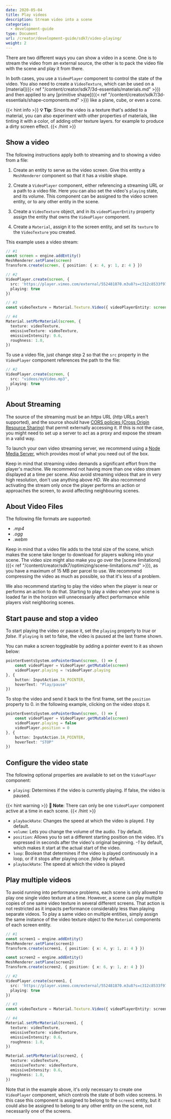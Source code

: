 ```yaml
---
date: 2020-05-04
title: Play videos
description: Stream video into a scene
categories:
  - development-guide
type: Document
url: /creator/development-guide/sdk7/video-playing/
weight: 2
---
```




There are two different ways you can show a video in a scene. One is to stream the video from an external source, the other is to pack the video file with the scene and play it from there.

In both cases, you use a `VideoPlayer` component to control the state of the video. You also need to create a `VideoTexture`, which can be used on a [material]({{< ref "/content/creator/sdk7/3d-essentials/materials.md" >}}) and then applied to any [primitive shape]({{< ref "/content/creator/sdk7/3d-essentials/shape-components.md" >}}) like a plane, cube, or even a cone.

{{< hint info >}}
**💡 Tip**:  Since the video is a texture that's added to a material, you can also experiment with other properties of materials, like tinting it with a color, of adding other texture layers. for example to produce a dirty screen effect.
{{< /hint >}}

## Show a video

The following instructions apply both to streaming and to showing a video from a file:

1. Create an entity to serve as the video screen. Give this entity a `MeshRenderer` component so that it has a visible shape.

2. Create a `VideoPlayer` component, either referencing a streaming URL or a path to a video file. Here you can also set the video's `playing` state, and its volume. This component can be assigned to the video screen entity, or to any other entity in the scene.

3. Create a `VideoTexture` object, and in its `videoPlayerEntity` property assign the entity that owns the `VideoPlayer` component.

4. Create a `Material`, assign it to the screen entity, and set its `texture` to the `VideoTexture` you created.


This example uses a video stream:

```ts
// #1
const screen = engine.addEntity()
MeshRenderer.setPlane(screen)
Transform.create(screen, { position: { x: 4, y: 1, z: 4 } })

// #2
VideoPlayer.create(screen, {
  src: 'https://player.vimeo.com/external/552481870.m3u8?s=c312c8533f97e808fccc92b0510b085c8122a875',
  playing: true
})

// #3
const videoTexture = Material.Texture.Video({ videoPlayerEntity: screen })

// #4
Material.setPbrMaterial(screen, {
  texture: videoTexture,
  emissiveTexture: videoTexture,
  emissiveIntensity: 0.6,
  roughness: 1.0,
})
```

To use a video file, just change step 2 so that the `src` property in the `VideoPlayer` component references the path to the file:

```ts
// #2
VideoPlayer.create(screen, {
  src: "videos/myVideo.mp3",
  playing: true
})
```

<!-- 
## Video Materials

TODO, maybe still relevant!

To many, the default properties of a material make the video look quite opaque for a screen, but you can enhance that by altering other properties of the material.


```ts
const myMaterial = new Material()
myMaterial.albedoTexture = videoTexture
myMaterial.roughness = 1
myMaterial.specularIntensity = 0
myMaterial.metallic = 0
```

If you want the screen to glow a little, you can even set the `emissiveTexture` of the material to the same `VideoTexture` as the `albedoTexture`.


```ts
const myMaterial = new Material()
myMaterial.albedoTexture = videoTexture
myMaterial.roughness = 1.0
myMaterial.specularIntensity = 0
myMaterial.metallic = 0
myMaterial.emissiveTexture = videoTexture
myMaterial.emissiveColor = Color3.White()
myMaterial.emissiveIntensity = 0.6
```

See [materials]({{< ref "/content/creator/sdk7/3d-essentials/materials.md">}}) for more details. -->

## About Streaming

The source of the streaming must be an _https_ URL (_http_ URLs aren't supported), and the source should have [CORS policies (Cross Origin Resource Sharing)](https://en.wikipedia.org/wiki/Cross-origin_resource_sharing) that permit externally accessing it. If this is not the case, you might need to set up a server to act as a proxy and expose the stream in a valid way.

To launch your own video streaming server, we recommend using a [Node Media Server](https://github.com/illuspas/Node-Media-Server), which provides most of what you need out of the box.

Keep in mind that streaming video demands a significant effort from the player's machine. We recommend not having more than one video stream displayed at a time per scene. Also avoid streaming videos that are in very high resolution, don't use anything above _HD_. We also recommend activating the stream only once the player performs an action or approaches the screen, to avoid affecting neighbouring scenes.

## About Video Files

The following file formats are supported:

- _.mp4_
- _.ogg_
- _.webm_

Keep in mind that a video file adds to the total size of the scene, which makes the scene take longer to download for players walking into your scene. The video size might also make you go over the [scene limitations]({{< ref "/content/creator/sdk7/optimizing/scene-limitations.md" >}}), as you have a maximum of 15 MB per parcel to use. We recommend compressing the video as much as possible, so that it's less of a problem.

We also recommend starting to play the video when the player is near or performs an action to do that. Starting to play a video when your scene is loaded far in the horizon will unnecessarily affect performance while players visit neighboring scenes.




## Start pause and stop a video

To start playing the video or pause it, set the `playing` property to _true_ or _false_. If `playing` is set to false, the video is paused at the last frame shown.

You can make a screen toggleable by adding a pointer event to it as shown below:

```ts
pointerEventsSystem.onPointerDown(screen, () => {
  	const videoPlayer = VideoPlayer.getMutable(screen)
  	videoPlayer.playing = !videoPlayer.playing
}, { 
	button: InputAction.IA_POINTER,
	hoverText: "Play/pause" 
})
```

To stop the video and send it back to the first frame, set the `position` property to 0. in the following example, clicking on the video stops it.

```ts
pointerEventsSystem.onPointerDown(screen, () => {
  	const videoPlayer = VideoPlayer.getMutable(screen)
  	videoPlayer.playing = false
	videoPlayer.position = 0
}, { 
	button: InputAction.IA_POINTER,
	hoverText: "STOP" 
})
```

## Configure the video state



The following optional properties are available to set on the `VideoPlayer` component:

- `playing`: Determines if the video is currently playing. If false, the video is paused.

{{< hint warning >}}
**📔 Note**:  There can only be one `VideoPlayer` component active at a time in each scene. 
{{< /hint >}}

- `playbackRate`: Changes the speed at which the video is played. _1_ by default.
- `volume`: Lets you change the volume of the audio. _1_ by default.
- `position`: Allows you to set a different starting position on the video. It's expressed in seconds after the video's original beginning. _-1_ by default, which makes it start at the actual start of the video. 
- `loop`: Boolean that determines if the video is played continuously in a loop, or if it stops after playing once. _false_ by default. 
- `playbackRate`: The speed at which the video is played 

<!-- TODO: check if exposed and how it works -->



## Play multiple videos

To avoid running into performance problems, each scene is only allowed to play one single video texture at a time. However, a scene can play multiple copies of one same video texture in several different screens. That action is not restricted as it impacts performance considerably less than playing separate videos. To play a same video on multiple entities, simply assign the same instance of the video texture object to the `Material` components of each screen entity.


```ts
// #1
const screen1 = engine.addEntity()
MeshRenderer.setPlane(screen1)
Transform.create(screen1, { position: { x: 4, y: 1, z: 4 } })

const screen2 = engine.addEntity()
MeshRenderer.setPlane(screen2)
Transform.create(screen2, { position: { x: 6, y: 1, z: 4 } })

// #2
VideoPlayer.create(screen1, {
  src: 'https://player.vimeo.com/external/552481870.m3u8?s=c312c8533f97e808fccc92b0510b085c8122a875',
  playing: true
})

// #3
const videoTexture = Material.Texture.Video({ videoPlayerEntity: screen1 })

// #4
Material.setPbrMaterial(screen1, {
  texture: videoTexture,
  emissiveTexture: videoTexture,
  emissiveIntensity: 0.6,
  roughness: 1.0,
})

Material.setPbrMaterial(screen2, {
  texture: videoTexture,
  emissiveTexture: videoTexture,
  emissiveIntensity: 0.6,
  roughness: 1.0,
})
```

Note that in the example above, it's only necessary to create one `VideoPlayer` component, which controls the state of both video screens. In this case this component is assigned to belong to the `screen1` entity, but it could also be assigned to belong to any other entity on the scene, not necessarily one of the screens.


<!-- 
## Map a video texture

TODO
in video texture...
filterMode?: TextureFilterMode | undefined;
wrapMode?: TextureWrapMode | undefined;

if using a plane or cube...
use uvs to map parts of the video 

-->


<!-- 
## Handle a video file

When playing a video from a file, you can perform the following actions:

- `play()`: Plays the video. It will start from where the `seek` property indicates.

- `pause()`: Stops the video playing, but leaves its `seek` property where the video last was. The last played frame remains visible.

- `reset()`: Stops the video playing and sends its `seek` property back to the begining of the video. The first frame of the video is displayed.

- `seekTime()`: Sets the `seek` property to a specific value, so that the video plays from that point on. It's expressed in seconds after the video's original beginning.

You can also change the following properties:


